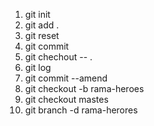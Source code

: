 1. git init
2. git add .
3. git reset
4. git commit
5. git chechout -- .
6. git log
7. git commit --amend
8. git checkout -b rama-heroes
9. git checkout mastes
10. git branch -d rama-herores
